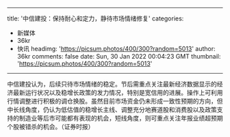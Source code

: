 
---
title: '中信建投：保持耐心和定力，静待市场情绪修复'
categories: 
 - 新媒体
 - 36kr
 - 快讯
headimg: 'https://picsum.photos/400/300?random=5013'
author: 36kr
comments: false
date: Sun, 30 Jan 2022 00:04:23 GMT
thumbnail: 'https://picsum.photos/400/300?random=5013'
---

<div>   
中信建投认为，后续只待市场情绪的稳定。节后需重点关注最新经济数据显示的经济最新运行状况以及稳增长政策的发力情况，特别是宽信用的进展。操作上可利用行情调整进行积极的调仓换股。虽然目前市场资金仍未形成一致性预期的方向，但中长线角度，仍认为低估值的稳增长主线、调整充分地赛道股和消费股以及政策支持的制造业等后市可能都有表现的机会，短线角度，则可重点关注年报业绩超预期个股被错杀的机会。（证券时报）  
</div>
            